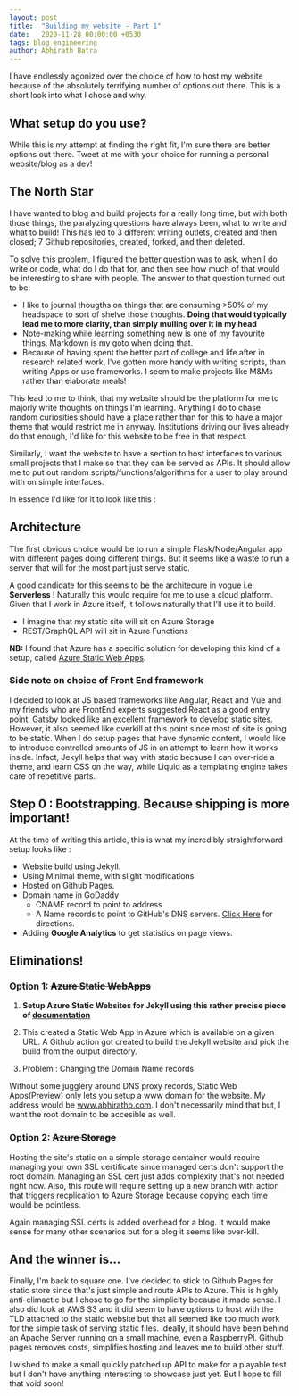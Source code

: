 ```yaml
---
layout: post
title:  "Building my website - Part 1"
date:   2020-11-28 00:00:00 +0530
tags: blog engineering
author: Abhirath Batra
---
```


I have endlessly agonized over the choice of how to host my website because of the absolutely terrifying number of options out there. This is a short look into what I chose and why. 

## What setup do you use?
While this is my attempt at finding the right fit, I'm sure there are better options out there. Tweet at me with your choice for running a personal website/blog as a dev!

## The North Star

I have wanted to blog and build projects for a really long time, but with both those things, the paralyzing questions have always been, what to write and what to build! This has led to 3 different writing outlets, created and then closed; 7 Github repositories, created, forked, and then deleted. 

To solve this problem, I figured the better question was to ask, when I do write or code, what do I do that for, and then see how much of that would be interesting to share with people. The answer to that question turned out to be:

* I like to journal thougths on things that are consuming >50% of my headspace to sort of shelve those thoughts. **Doing that would typically lead me to more clarity, than simply mulling over it in my head**
* Note-making while learning something new is one of my favourite things. Markdown is my goto when doing that. 
* Because of having spent the better part of college and life after in research related work, I've gotten more handy with writing scripts, than writing Apps or use frameworks. I seem to make projects like M&Ms rather than elaborate meals!

This lead to me to think, that my website should be the platform for me to majorly write thoughts on things I'm learning. Anything I do to chase random curiosities should have a place rather than for this to have a major theme that would restrict me in anyway. Institutions driving our lives already do that enough, I'd like for this website to be free in that respect.

Similarly, I want the website to have a section to host interfaces to various small projects that I make so that they can be served as APIs. It should allow me to put out random scripts/functions/algorithms for a user to play around with on simple interfaces.

In essence I'd like for it to look like this : 

## Architecture

The first obvious choice would be to run a simple Flask/Node/Angular app with different pages doing different things. But it seems like a waste to run a server that will for the most part just serve static. 

A good candidate for this seems to be the architecure in vogue i.e.  **Serverless** ! Naturally this would require for me to use a cloud platform. Given that I work in Azure itself, it follows naturally that I'll use it to build. 

* I imagine that my static site will sit on Azure Storage
* REST/GraphQL API will sit in Azure Functions

**NB:** I found that Azure has a specific solution for developing this kind of a setup, called [Azure Static Web Apps](https://docs.microsoft.com/en-us/azure/static-web-apps/getting-started?tabs=vanilla-javascript).

### Side note on choice of Front End framework 

I decided to look at JS based frameworks like Angular, React and Vue and my friends who are FrontEnd experts suggested React as a good entry point. Gatsby looked like an excellent framework to develop static sites. However, it also seemed like overkill at this point since most of site is going to be static. When I do setup pages that have dynamic content, I would like to introduce controlled amounts of JS in an attempt to learn how it works inside. Infact, Jekyll helps that way with static because I can over-ride a theme, and learn CSS on the way, while Liquid as a templating engine takes care of repetitive parts. 

## Step 0 : Bootstrapping. Because shipping is more important!

At the time of writing this article, this is what my incredibly straightforward setup looks like : 

* Website build using Jekyll.
* Using Minimal theme, with slight modifications
* Hosted on Github Pages. 
* Domain name in GoDaddy
    * CNAME record to point to address
    * A Name records to point to GitHub's DNS servers. [Click Here](https://docs.github.com/en/free-pro-team@latest/github/working-with-github-pages/managing-a-custom-domain-for-your-github-pages-site#configuring-an-apex-domain) for directions.
* Adding **Google Analytics** to get statistics on page views.

## Eliminations!

### Option 1: ~~Azure Static WebApps~~

1. **Setup Azure Static Websites for Jekyll using this rather precise piece of [documentation](https://docs.microsoft.com/en-us/azure/static-web-apps/publish-jekyll)**

2. This created a Static Web App in Azure which is available on a given URL. A Github action got created to build the Jekyll website and pick the build from the output directory.

3. Problem : Changing the Domain Name records

Without some jugglery around DNS proxy records, Static Web Apps(Preview) only lets you setup a www domain for the website. My address would be www.abhirathb.com. I don't necessarily mind that but, I want the root domain to be accesible as well. 

### Option 2: ~~Azure Storage~~

Hosting the site's static on a simple storage container would require managing your own SSL certificate since managed certs don't support the root domain. Managing an SSL cert just adds complexity that's not needed right now. Also, this route will require setting up a new branch with action that triggers recplication to Azure Storage because copying each time would be pointless.

Again managing SSL certs is added overhead for a blog. It would make sense for many other scenarios but for a blog it seems like over-kill. 

## And the winner is...

Finally, I'm back to square one. I've decided to stick to Github Pages for static store since that's just simple and route APIs to Azure. This is highly anti-climactic but I chose to go for the simplicity because it made sense. I also did look at AWS S3 and it did seem to have options to host with the TLD attached to the static website but that all seemed like too much work for the simple task of serving static files. Ideally, it should have been behind an Apache Server running on a small machine, even a RaspberryPi. Github pages removes costs, simplifies hosting and leaves me to build other stuff.

I wished to make a small quickly patched up API to make for a playable test but I don't have anything interesting to showcase just yet. But I hope to fill that void soon!

